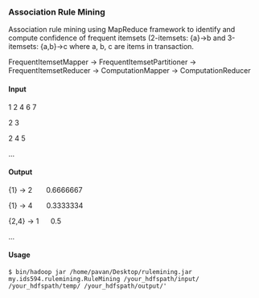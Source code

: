 ### Association Rule Mining

Association rule mining using MapReduce framework to identify and compute confidence of frequent itemsets (2-itemsets: {a}->b and 3-itemsets: {a,b}->c where a, b, c are items in transaction.

FrequentItemsetMapper -> FrequentItemsetPartitioner -> FrequentItemsetReducer -> ComputationMapper -> ComputationReducer

#### Input
1 2 4 6 7

2 3

2 4 5

...

#### Output
{1} -> 2   &nbsp;&nbsp; &nbsp;&nbsp;    0.6666667

{1} -> 4   &nbsp;&nbsp; &nbsp;&nbsp;     0.3333334

{2,4} -> 1  &nbsp;&nbsp;&nbsp;&nbsp;     0.5

...

#### Usage

`$ bin/hadoop jar /home/pavan/Desktop/rulemining.jar my.ids594.rulemining.RuleMining /your_hdfspath/input/ /your_hdfspath/temp/ /your_hdfspath/output/'`


